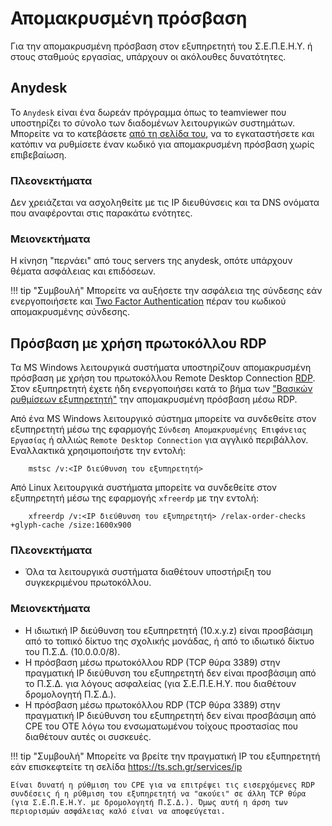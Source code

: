 # Απομακρυσμένη πρόσβαση

Για την απομακρυσμένη πρόσβαση στον εξυπηρετητή του Σ.Ε.Π.Ε.Η.Υ. ή στους σταθμούς εργασίας, υπάρχουν οι ακόλουθες δυνατότητες.

## Anydesk

Το ```Anydesk``` είναι ένα δωρεάν πρόγραμμα όπως το teamviewer που υποστηρίζει το σύνολο των διαδομένων λειτουργικών συστημάτων. Μπορείτε να το κατεβάσετε [από τη σελίδα του](https://www.anydesk.com), να το εγκαταστήσετε και κατόπιν να ρυθμίσετε έναν κωδικό για απομακρυσμένη πρόσβαση χωρίς επιβεβαίωση.

### Πλεονεκτήματα

Δεν χρειάζεται να ασχοληθείτε με τις IP διευθύνσεις και τα DNS ονόματα που αναφέρονται στις παρακάτω ενότητες. 

### Μειονεκτήματα

Η κίνηση "περνάει" από τους servers της anydesk, οπότε υπάρχουν θέματα ασφάλειας και επιδόσεων.

!!! tip "Συμβουλή"
    Μπορείτε να αυξήσετε την ασφάλεια της σύνδεσης εάν ενεργοποιήσετε και [Two Factor Authentication](https://en.wikipedia.org/wiki/Multi-factor_authentication) πέραν του κωδικού απομακρυσμένης σύνδεσης.

## Πρόσβαση με χρήση πρωτοκόλλου RDP

Τα MS Windows λειτουργικά συστήματα υποστηρίζουν απομακρυσμένη πρόσβαση με χρήση του πρωτοκόλλου Remote Desktop Connection [RDP](https://en.wikipedia.org/wiki/Remote_Desktop_Protocol). Στον εξυπηρετητή έχετε ήδη ενεργοποιήσει κατά το βήμα των ["Βασικών ρυθμίσεων εξυπηρετητή"](../../2019/basic-settings/index.md) την απομακρυσμένη πρόσβαση μέσω RDP.

Από ένα MS Windows λειτουργικό σύστημα μπορείτε να συνδεθείτε στον εξυπηρετητή μέσω της εφαρμογής ```Σύνδεση Απομακρυσμένης Επιφάνειας Εργασίας``` ή αλλιώς ```Remote Desktop Connection``` για αγγλικό περιβάλλον. Εναλλακτικά χρησιμοποιήστε την εντολή:
```shell
    mstsc /v:<IP διεύθυνση του εξυπηρετητή>
```
Από Linux λειτουργικά συστήματα μπορείτε να συνδεθείτε στον εξυπηρετητή μέσω της εφαρμογής ```xfreerdp``` με την εντολή:
```shell
    xfreerdp /v:<IP διεύθυνση του εξυπηρετητή> /relax-order-checks +glyph-cache /size:1600x900
```

### Πλεονεκτήματα

- Όλα τα λειτουργικά συστήματα διαθέτουν υποστήριξη του συγκεκριμένου πρωτοκόλλου.

### Μειονεκτήματα

- Η ιδιωτική IP διεύθυνση του εξυπηρετητή (10.x.y.z) είναι προσβάσιμη από το τοπικό δίκτυο της σχολικής μονάδας, ή από το ιδιωτικό δίκτυο του Π.Σ.Δ. (10.0.0.0/8).
- Η πρόσβαση μέσω πρωτοκόλλου RDP (TCP θύρα 3389) στην πραγματική IP διεύθυνση του εξυπηρετητή δεν είναι προσβάσιμη από το Π.Σ.Δ. για λόγους ασφαλείας (για Σ.Ε.Π.Ε.Η.Υ. που διαθέτουν δρομολογητή Π.Σ.Δ.).
- Η πρόσβαση μέσω πρωτοκόλλου RDP (TCP θύρα 3389) στην πραγματική IP διεύθυνση του εξυπηρετητή δεν είναι προσβάσιμη από CPE του ΟΤΕ λόγω του ενσωματωμένου τοίχους προστασίας που διαθέτουν αυτές οι συσκευές.

!!! tip "Συμβουλή"
    Μπορείτε να βρείτε την πραγματική IP του εξυπηρετητή εάν επισκεφτείτε τη σελίδα <https://ts.sch.gr/services/ip>

    Είναι δυνατή η ρύθμιση του CPE για να επιτρέψει τις εισερχόμενες RDP συνδέσεις ή η ρύθμιση του εξυπηρετητή να "ακούει" σε άλλη TCP θύρα (για Σ.Ε.Π.Ε.Η.Υ. με δρομολογητή Π.Σ.Δ.). Όμως αυτή η άρση των περιορισμών ασφάλειας καλό είναι να αποφεύγεται.

